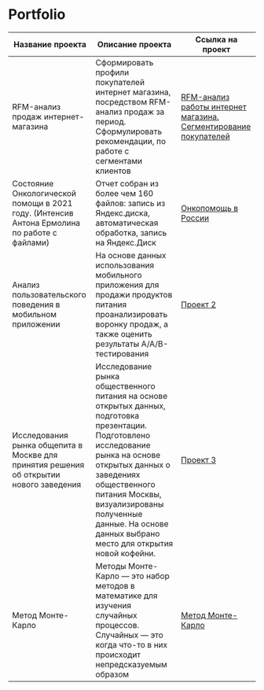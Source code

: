 # Portfolio

| Название проекта | Описание проекта| Ссылка на проект |
|----------|----------|----------|
|RFM-анализ продаж интернет-магазина| Сформировать профили покупателей интернет магазина, посредством RFM-анализ продаж за период. Сформулировать рекомендации, по работе с сегментами клиентов|[RFM-анализ работы интернет магазина. Сегментирование покупателей](https://github.com/alsuhow/Portfolio/tree/main/InternetShop)
|Состояние Онкологической помощи в 2021 году. (Интенсив Антона Ермолина по работе с файлами)|Отчет собран из более чем 160 файлов: запись из Яндекс.диска, автоматическая обработка, запись на Яндекс.Диск|[Онкопомощь в России](https://github.com/alsuhow/onko_stat)
| Анализ пользовательского поведения в мобильном приложении   |На основе данных использования мобильного приложения для продажи продуктов питания проанализировать воронку продаж, а также оценить результаты A/A/B-тестирования  | [Проект 2](https://github.com/alsuhow/Portfolio/tree/main/Project%202)   |
| Исследования рынка общепита в Москве для принятия решения об открытии нового заведения   | Исследование рынка общественного питания на основе открытых данных, подготовка презентации. Подготовлено исследование рынка на основе открытых данных о заведениях общественного питания Москвы, визуализированы полученные данные. На основе данных выбрано место для открытия новой кофейни.  | [Проект 3](https://github.com/alsuhow/Portfolio/tree/main/Project%203)   |
|Метод Монте-Карло |Методы Монте-Карло — это набор методов в математике для изучения случайных процессов. Случайных — это когда что-то в них происходит непредсказуемым образом | [Метод Монте-Карло](https://github.com/alsuhow/Portfolio/tree/main/MonteKarlo)

